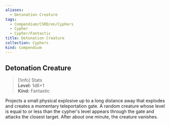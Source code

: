 ```yaml
---
aliases:
  - Detonation Creature
tags:
  - Compendium/CSRD/en/Cyphers
  - Cypher
  - Cypher/Fantastic
title: Detonation Creature
collection: Cyphers
kind: Compendium
---
```

## Detonation Creature  
>[!info] Stats  
> **Level:** 1d6+1  
> **Kind:** Fantastic
  
Projects a small physical explosive up to a long distance away that explodes and creates a momentary teleportation gate. A random creature whose level is equal to or less than the cypher's level appears through the gate and attacks the closest target. After about one minute, the creature vanishes.